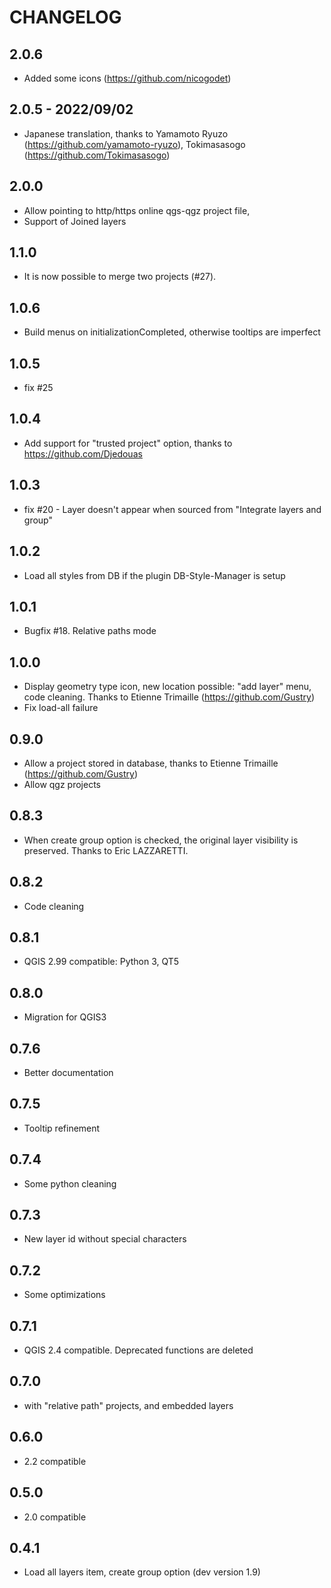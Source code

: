 # CHANGELOG

## 2.0.6

- Added some icons (https://github.com/nicogodet)

## 2.0.5 - 2022/09/02

- Japanese translation, thanks to Yamamoto Ryuzo (https://github.com/yamamoto-ryuzo), Tokimasasogo (https://github.com/Tokimasasogo)

## 2.0.0

- Allow pointing to http/https online qgs-qgz project file,
- Support of Joined layers

## 1.1.0

- It is now possible to merge two projects (#27).

## 1.0.6

- Build menus on initializationCompleted, otherwise tooltips are imperfect

## 1.0.5

- fix #25

## 1.0.4

- Add support for "trusted project" option, thanks to <https://github.com/Djedouas>

## 1.0.3

- fix #20 - Layer doesn't appear when sourced from "Integrate layers and group"

## 1.0.2

- Load all styles from DB if the plugin DB-Style-Manager is setup

## 1.0.1

- Bugfix #18. Relative paths mode

## 1.0.0

- Display geometry type icon, new location possible: "add layer" menu, code cleaning. Thanks to Etienne Trimaille (<https://github.com/Gustry>)
- Fix load-all failure

## 0.9.0

- Allow a project stored in database, thanks to Etienne Trimaille (<https://github.com/Gustry>)
- Allow qgz projects

## 0.8.3

- When create group option is checked, the original layer visibility is preserved. Thanks to Eric LAZZARETTI.

## 0.8.2

- Code cleaning

## 0.8.1

- QGIS 2.99 compatible: Python 3, QT5

## 0.8.0

- Migration for QGIS3

## 0.7.6

- Better documentation

## 0.7.5

- Tooltip refinement

## 0.7.4

- Some python cleaning

## 0.7.3

- New layer id without special characters

## 0.7.2

- Some optimizations

## 0.7.1

- QGIS 2.4 compatible. Deprecated functions are deleted

## 0.7.0

- with "relative path" projects, and embedded layers

## 0.6.0

- 2.2 compatible

## 0.5.0

- 2.0 compatible

## 0.4.1

- Load all layers item, create group option (dev version 1.9)
